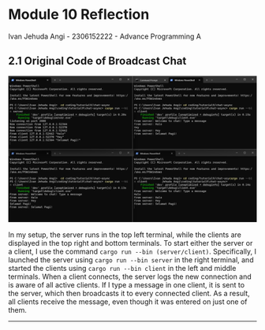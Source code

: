 #  Module 10 Reflection
Ivan Jehuda Angi - 2306152222 - Advance Programming A

## 2.1 Original Code of Broadcast Chat

![Screenshot](screenshot/screenshot1.png)

In my setup, the server runs in the top left terminal, while the clients are displayed in the top right and bottom terminals. To start either the server or a client, I use the command `cargo run --bin (server/client)`. Specifically, I launched the server using `cargo run --bin server` in the right terminal, and started the clients using `cargo run --bin client` in the left and middle terminals. When a client connects, the server logs the new connection and is aware of all active clients. If I type a message in one client, it is sent to the server, which then broadcasts it to every connected client. As a result, all clients receive the message, even though it was entered on just one of them.

---